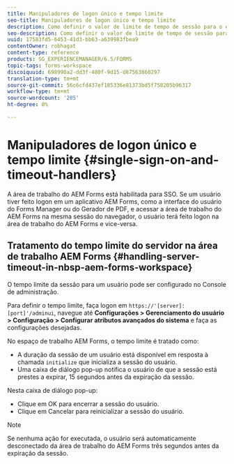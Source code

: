 ```yaml
---
title: Manipuladores de logon único e tempo limite
seo-title: Manipuladores de logon único e tempo limite
description: Como definir o valor de limite de tempo de sessão para o espaço de trabalho AEM Forms.
seo-description: Como definir o valor de limite de tempo de sessão para o espaço de trabalho AEM Forms.
uuid: 17583fd5-6453-41d3-bb63-a639983fbea9
contentOwner: robhagat
content-type: reference
products: SG_EXPERIENCEMANAGER/6.5/FORMS
topic-tags: forms-workspace
discoiquuid: 698990a2-dd3f-480f-9d15-d87563860297
translation-type: tm+mt
source-git-commit: 56c6cfd437ef185336e81373bd5f758205b96317
workflow-type: tm+mt
source-wordcount: '205'
ht-degree: 0%

---
```



# Manipuladores de logon único e tempo limite {#single-sign-on-and-timeout-handlers}

A área de trabalho do AEM Forms está habilitada para SSO. Se um usuário tiver feito logon em um aplicativo AEM Forms, como a interface do usuário do Forms Manager ou do Gerador de PDF, e acessar a área de trabalho do AEM Forms na mesma sessão do navegador, o usuário terá feito logon na área de trabalho do AEM Forms e vice-versa.

## Tratamento do tempo limite do servidor na área de trabalho AEM Forms {#handling-server-timeout-in-nbsp-aem-forms-workspace}

O tempo limite da sessão para um usuário pode ser configurado no Console de administração.

Para definir o tempo limite, faça logon em `https://'[server]:[port]'/adminui`, navegue até **Configurações > Gerenciamento do usuário > Configuração > Configurar atributos avançados do sistema** e faça as configurações desejadas.

No espaço de trabalho AEM Forms, o tempo limite é tratado como:

* A duração da sessão de um usuário está disponível em resposta à chamada `initialize` que inicializa a sessão do usuário.
* Uma caixa de diálogo pop-up notifica o usuário de que a sessão está prestes a expirar, 15 segundos antes da expiração da sessão.

Nesta caixa de diálogo pop-up:

* Clique em OK para encerrar a sessão do usuário.
* Clique em Cancelar para reinicializar a sessão do usuário.

>[!NOTE]
>
>Se nenhuma ação for executada, o usuário será automaticamente desconectado da área de trabalho do AEM Forms três segundos antes da expiração da sessão.
